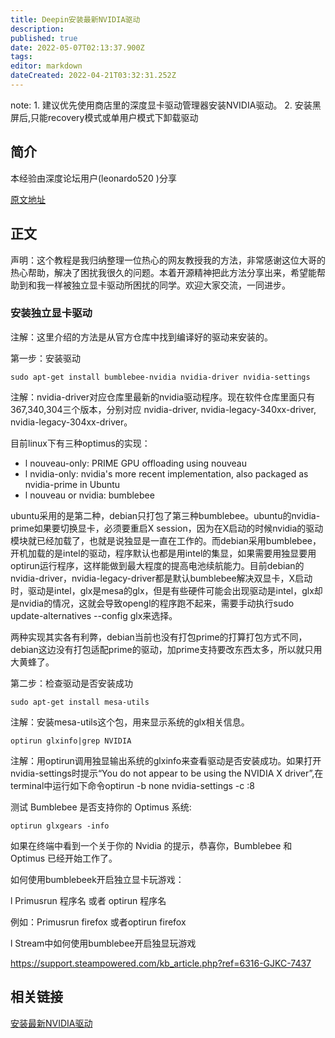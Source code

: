 ```yaml
---
title: Deepin安装最新NVIDIA驱动
description: 
published: true
date: 2022-05-07T02:13:37.900Z
tags: 
editor: markdown
dateCreated: 2022-04-21T03:32:31.252Z
---
```


note: 1. 建议优先使用商店里的深度显卡驱动管理器安装NVIDIA驱动。
            2. 安装黑屏后,只能recovery模式或单用户模式下卸载驱动

## 简介
本经验由深度论坛用户(leonardo520 )分享

[原文地址](https://bbs.deepin.org/forum.php?mod=viewthread&tid=132312)

## 正文

声明：这个教程是我归纳整理一位热心的网友教授我的方法，非常感谢这位大哥的热心帮助，解决了困扰我很久的问题。本着开源精神把此方法分享出来，希望能帮助到和我一样被独立显卡驱动所困扰的同学。欢迎大家交流，一同进步。

### 安装独立显卡驱动
注解：这里介绍的方法是从官方仓库中找到编译好的驱动来安装的。

第一步：安装驱动

    sudo apt-get install bumblebee-nvidia nvidia-driver nvidia-settings

注解：nvidia-driver对应仓库里最新的nvidia驱动程序。现在软件仓库里面只有367,340,304三个版本，分别对应 nvidia-driver, nvidia-legacy-340xx-driver, nvidia-legacy-304xx-driver。

目前linux下有三种optimus的实现：

- l nouveau-only: PRIME GPU offloading using nouveau
- l nvidia-only: nvidia's more recent implementation, also packaged as nvidia-prime in Ubuntu
- l nouveau or nvidia: bumblebee

ubuntu采用的是第二种，debian只打包了第三种bumblebee。ubuntu的nvidia-prime如果要切换显卡，必须要重启X session，因为在X启动的时候nvidia的驱动模块就已经加载了，也就是说独显是一直在工作的。而debian采用bumblebee，开机加载的是intel的驱动，程序默认也都是用intel的集显，如果需要用独显要用optirun运行程序，这样能做到最大程度的提高电池续航能力。目前debian的nvidia-driver，nvidia-legacy-driver都是默认bumblebee解决双显卡，X启动时，驱动是intel，glx是mesa的glx，但是有些硬件可能会出现驱动是intel，glx却是nvidia的情况，这就会导致opengl的程序跑不起来，需要手动执行sudo update-alternatives --config glx来选择。

两种实现其实各有利弊，debian当前也没有打包prime的打算打包方式不同，debian这边没有打包适配prime的驱动，加prime支持要改东西太多，所以就只用大黄蜂了。

第二步：检查驱动是否安装成功

    sudo apt-get install mesa-utils

注解：安装mesa-utils这个包，用来显示系统的glx相关信息。

    optirun glxinfo|grep NVIDIA

注解：用optirun调用独显输出系统的glxinfo来查看驱动是否安装成功。如果打开nvidia-settings时提示“You do not appear to be using the NVIDIA X driver”,在terminal中运行如下命令optirun -b none nvidia-settings -c :8

测试 Bumblebee 是否支持你的 Optimus 系统:

    optirun glxgears -info

如果在终端中看到一个关于你的 Nvidia 的提示，恭喜你，Bumblebee 和 Optimus 已经开始工作了。

如何使用bumblebeek开启独立显卡玩游戏：

l Primusrun 程序名 或者 optirun 程序名

例如：Primusrun firefox 或者optirun firefox

l Stream中如何使用bumblebee开启独显玩游戏

https://support.steampowered.com/kb_article.php?ref=6316-GJKC-7437

## 相关链接
[安装最新NVIDIA驱动](https://linuxconfig.org/how-to-install-the-latest-nvidia-drivers-on-debian-9-stretch-linux#h2-1-firmware)